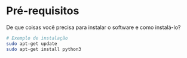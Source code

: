 # Pré-requisitos

De que coisas você precisa para instalar o software e como instalá-lo?

```bash
# Exemplo de instalação
sudo apt-get update
sudo apt-get install python3
